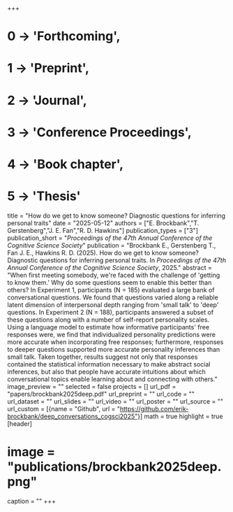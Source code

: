 +++
# 0 -> 'Forthcoming',
# 1 -> 'Preprint',
# 2 -> 'Journal',
# 3 -> 'Conference Proceedings',
# 4 -> 'Book chapter',
# 5 -> 'Thesis'

title = "How do we get to know someone? Diagnostic questions for inferring personal traits"
date = "2025-05-12"
authors = ["E. Brockbank","T. Gerstenberg","J. E. Fan","R. D. Hawkins"]
publication_types = ["3"]
publication_short = "_Proceedings of the 47th Annual Conference of the Cognitive Science Society_"
publication = "Brockbank E., Gerstenberg T., Fan J. E., Hawkins R. D. (2025). How do we get to know someone? Diagnostic questions for inferring personal traits. In _Proceedings of the 47th Annual Conference of the Cognitive Science Society_, 2025."
abstract = "When first meeting somebody, we're faced with the challenge of 'getting to know them.' Why do some questions seem to enable this better than others? In Experiment 1, participants (N = 185) evaluated a large bank of conversational questions. We found that questions varied along a reliable latent dimension of interpersonal depth ranging from 'small talk' to 'deep' questions. In Experiment 2 (N = 188), participants answered a subset of these questions along with a number of self-report personality scales. Using a language model to estimate how informative participants' free responses were, we find that individualized personality predictions were more accurate when incorporating free responses; furthermore, responses to deeper questions supported more accurate personality inferences than small talk. Taken together, results suggest not only that responses contained the statistical information necessary to make abstract social inferences, but also that people have accurate intuitions about which conversational topics enable learning about and connecting with others."
image_preview = ""
selected = false
projects = []
url_pdf = "papers/brockbank2025deep.pdf"
url_preprint = ""
url_code = ""
url_dataset = ""
url_slides = ""
url_video = ""
url_poster = ""
url_source = ""
url_custom = [{name = "Github", url = "https://github.com/erik-brockbank/deep_conversations_cogsci2025"}]
math = true
highlight = true
[header]
# image = "publications/brockbank2025deep.png"
caption = ""
+++
